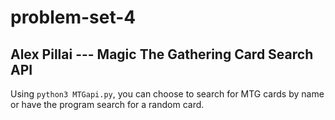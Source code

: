 # problem-set-4

## Alex Pillai --- Magic The Gathering Card Search API
Using `python3 MTGapi.py`, you can choose to search for MTG cards by name or have the program search for a random card.

